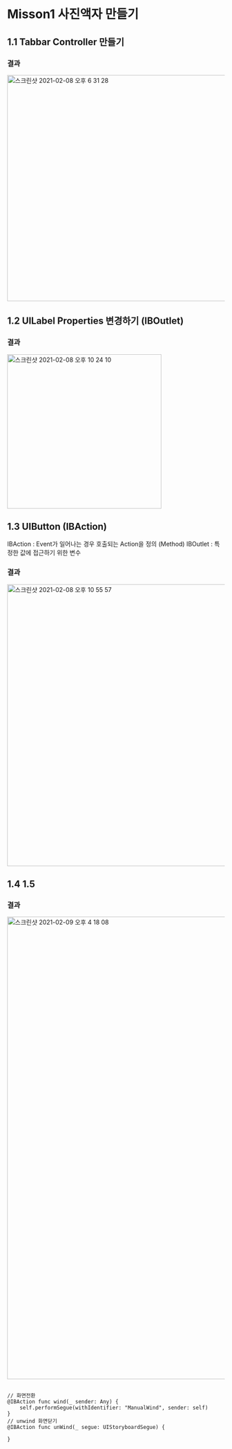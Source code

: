 # Misson1 사진액자 만들기

## 1.1 Tabbar Controller 만들기

### 결과
<img width="523" alt="스크린샷 2021-02-08 오후 6 31 28" src="https://user-images.githubusercontent.com/69951890/107201552-7a74f780-6a3c-11eb-8910-861108e2fcc8.png">

## 1.2 UILabel Properties 변경하기 (IBOutlet)

### 결과
<img width="357" alt="스크린샷 2021-02-08 오후 10 24 10" src="https://user-images.githubusercontent.com/69951890/107225633-60e3a800-6a5c-11eb-8d65-6fc1dbcf7294.png">

## 1.3 UIButton (IBAction)
IBAction : Event가 일어나는 경우 호출되는 Action을 정의 (Method)
IBOutlet : 특정한 값에 접근하기 위한 변수

### 결과
<img width="652" alt="스크린샷 2021-02-08 오후 10 55 57" src="https://user-images.githubusercontent.com/69951890/107229182-d2255a00-6a60-11eb-8df7-4d063674ebb9.png">

## 1.4 1.5 

### 결과
<img width="1070" alt="스크린샷 2021-02-09 오후 4 18 08" src="https://user-images.githubusercontent.com/69951890/107328664-6a1f5400-6af2-11eb-9fa4-094dc83393f7.png">

<pre>
<code>
// 화면전환
@IBAction func wind(_ sender: Any) {
    self.performSegue(withIdentifier: "ManualWind", sender: self)
}
// unwind 화면닫기
@IBAction func unWind(_ segue: UIStoryboardSegue) {
    
}
</code>
</pre>

